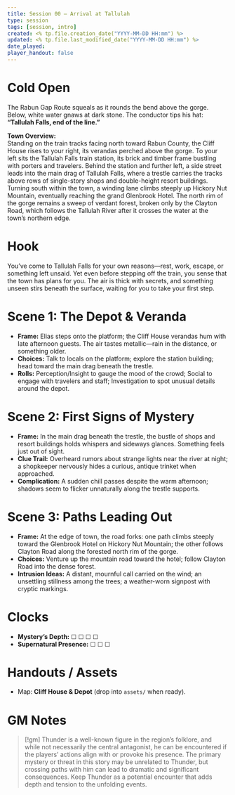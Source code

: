 ```yaml
---
title: Session 00 — Arrival at Tallulah
type: session
tags: [session, intro]
created: <% tp.file.creation_date("YYYY-MM-DD HH:mm") %>
updated: <% tp.file.last_modified_date("YYYY-MM-DD HH:mm") %>
date_played: 
player_handout: false
---
```



# Cold Open
The Rabun Gap Route squeals as it rounds the bend above the gorge. Below, white water gnaws at dark stone. The conductor tips his hat: **“Tallulah Falls, end of the line.”**

**Town Overview:**  
Standing on the train tracks facing north toward Rabun County, the Cliff House rises to your right, its verandas perched above the gorge. To your left sits the Tallulah Falls train station, its brick and timber frame bustling with porters and travelers. Behind the station and further left, a side street leads into the main drag of Tallulah Falls, where a trestle carries the tracks above rows of single-story shops and double-height resort buildings. Turning south within the town, a winding lane climbs steeply up Hickory Nut Mountain, eventually reaching the grand Glenbrook Hotel. The north rim of the gorge remains a sweep of verdant forest, broken only by the Clayton Road, which follows the Tallulah River after it crosses the water at the town’s northern edge.

# Hook
You’ve come to Tallulah Falls for your own reasons—rest, work, escape, or something left unsaid. Yet even before stepping off the train, you sense that the town has plans for you. The air is thick with secrets, and something unseen stirs beneath the surface, waiting for you to take your first step.

# Scene 1: The Depot & Veranda
- **Frame:** Elias steps onto the platform; the Cliff House verandas hum with late afternoon guests. The air tastes metallic—rain in the distance, or something older.
- **Choices:** Talk to locals on the platform; explore the station building; head toward the main drag beneath the trestle.
- **Rolls:** Perception/Insight to gauge the mood of the crowd; Social to engage with travelers and staff; Investigation to spot unusual details around the depot.

# Scene 2: First Signs of Mystery
- **Frame:** In the main drag beneath the trestle, the bustle of shops and resort buildings holds whispers and sideways glances. Something feels just out of sight.
- **Clue Trail:** Overheard rumors about strange lights near the river at night; a shopkeeper nervously hides a curious, antique trinket when approached.
- **Complication:** A sudden chill passes despite the warm afternoon; shadows seem to flicker unnaturally along the trestle supports.

# Scene 3: Paths Leading Out
- **Frame:** At the edge of town, the road forks: one path climbs steeply toward the Glenbrook Hotel on Hickory Nut Mountain; the other follows Clayton Road along the forested north rim of the gorge.
- **Choices:** Venture up the mountain road toward the hotel; follow Clayton Road into the dense forest.
- **Intrusion Ideas:** A distant, mournful call carried on the wind; an unsettling stillness among the trees; a weather-worn signpost with cryptic markings.

# Clocks
- **Mystery’s Depth:** ☐ ☐ ☐ ☐
- **Supernatural Presence:** ☐ ☐ ☐

# Handouts / Assets
- Map: **Cliff House & Depot** (drop into `assets/` when ready).

# GM Notes
> [!gm]
> Thunder is a well-known figure in the region’s folklore, and while not necessarily the central antagonist, he can be encountered if the players’ actions align with or provoke his presence. The primary mystery or threat in this story may be unrelated to Thunder, but crossing paths with him can lead to dramatic and significant consequences. Keep Thunder as a potential encounter that adds depth and tension to the unfolding events.